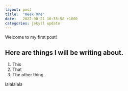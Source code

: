 ```yaml
---
layout: post
title:  "Week One"
date:   2022-08-21 10:55:58 +1000
categories: jekyll update
---
```


Welcome to my first post!

## Here are things I will be writing about.
1. This
2. That
3. The other thing.

lalalalala